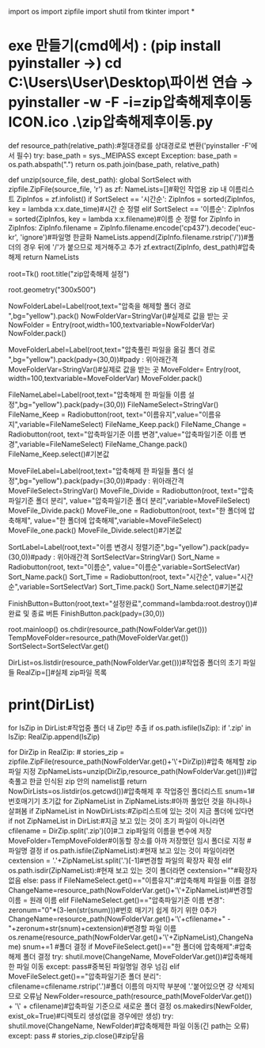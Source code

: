 import os
import zipfile
import shutil
from tkinter import *

# exe 만들기(cmd에서) : (pip install pyinstaller →) cd C:\Users\User\Desktop\파이썬 연습 → pyinstaller -w -F -i=zip압축해제후이동ICON.ico .\zip압축해제후이동.py


def resource_path(relative_path):#절대경로를 상대경로로 변환('pyinstaller -F'에서 필수)
    try:
        base_path = sys._MEIPASS
    except Exception:
        base_path = os.path.abspath(".")
    return os.path.join(base_path, relative_path)

def unzip(source_file, dest_path):
    global SortSelect
    with zipfile.ZipFile(source_file, 'r') as zf:
        NameLists=[]#확인 작업용 zip 내 이름리스트
        ZipInfos = zf.infolist()
        if SortSelect == '시간순':
            ZipInfos = sorted(ZipInfos, key = lambda x:x.date_time)#시간 순 정렬
        elif SortSelect == '이름순':
            ZipInfos = sorted(ZipInfos, key = lambda x:x.filename)#이름 순 정렬
        for ZipInfo in ZipInfos:
            ZipInfo.filename = ZipInfo.filename.encode('cp437').decode('euc-kr', 'ignore')#파일명 한글화
            NameLists.append(ZipInfo.filename.rstrip('/'))#폴더의 경우 뒤에 '/'가 붙으므로 제거해주고 추가
            zf.extract(ZipInfo, dest_path)#압축해제
    return NameLists

root=Tk()
root.title("zip압축해제 설정")

root.geometry("300x500")


NowFolderLabel=Label(root,text="압축을 해제할 폴더 경로 ",bg="yellow").pack()
NowFolderVar=StringVar()#실제로 값을 받는 곳
NowFolder = Entry(root,width=100,textvariable=NowFolderVar)
NowFolder.pack()

MoveFolderLabel=Label(root,text="압축풀린 파일을 옮길 폴더 경로 ",bg="yellow").pack(pady=(30,0))#pady : 위아래간격
MoveFolderVar=StringVar()#실제로 값을 받는 곳
MoveFolder= Entry(root, width=100,textvariable=MoveFolderVar)
MoveFolder.pack()

FileNameLabel=Label(root,text="압축해제 한 파일들 이름 설정",bg="yellow").pack(pady=(30,0))
FileNameSelect=StringVar()
FileName_Keep = Radiobutton(root, text="이름유지",value="이름유지",variable=FileNameSelect)
FileName_Keep.pack()
FileName_Change = Radiobutton(root, text="압축파일기준 이름 변경",value="압축파일기준 이름 변경",variable=FileNameSelect)
FileName_Change.pack()
FileName_Keep.select()#기본값


MoveFileLabel=Label(root,text="압축해제 한 파일들 폴더 설정",bg="yellow").pack(pady=(30,0))#pady : 위아래간격
MoveFileSelect=StringVar()
MoveFile_Divide = Radiobutton(root, text="압축파일기준 폴더 분리", value="압축파일기준 폴더 분리",variable=MoveFileSelect)
MoveFile_Divide.pack()
MoveFile_one = Radiobutton(root, text="한 폴더에 압축해제", value="한 폴더에 압축해제",variable=MoveFileSelect)
MoveFile_one.pack()
MoveFile_Divide.select()#기본값

SortLabel=Label(root,text="이름 변경시 정렬기준",bg="yellow").pack(pady=(30,0))#pady : 위아래간격
SortSelectVar=StringVar()
Sort_Name = Radiobutton(root, text="이름순", value="이름순",variable=SortSelectVar)
Sort_Name.pack()
Sort_Time = Radiobutton(root, text="시간순", value="시간순",variable=SortSelectVar)
Sort_Time.pack()
Sort_Name.select()#기본값



FinishButton=Button(root,text="설정완료",command=lambda:root.destroy())#완료 및 종료 버튼
FinishButton.pack(pady=(30,0))

root.mainloop()
os.chdir(resource_path(NowFolderVar.get()))
TempMoveFolder=resource_path(MoveFolderVar.get())
SortSelect=SortSelectVar.get()

DirList=os.listdir(resource_path(NowFolderVar.get()))#작업중 폴더의 초기 파일들
RealZip=[]#실제 zip파일 목록
# print(DirList)
for IsZip in DirList:#작업중 폴더 내 Zip만 추출
    if os.path.isfile(IsZip):
        if '.zip' in IsZip:
            RealZip.append(IsZip)


for DirZip in RealZip:
    # stories_zip = zipfile.ZipFile(resource_path(NowFolderVar.get()+'\\'+DirZip))#압축 해제할 zip파일 지정
    ZipNameLists=unzip(DirZip,resource_path(NowFolderVar.get()))#압축풀고 한글 인식된 zip 안의 namelist를 return
    NowDirLists=os.listdir(os.getcwd())#압축해제 후 작업중인 폴더리스트
    snum=1#번호매기기 초기값
    for ZipNameList in ZipNameLists:#아까 풀었던 것을 하나하나 살펴봄
        if ZipNameList in NowDirLists:#Zip리스트에 있는 것이 지금 폴더에 있다면
            if not ZipNameList in DirList:#지금 보고 있는 것이 초기 파일이 아니라면
                cfilename = DirZip.split('.zip')[0]#그 zip파일의 이름을 변수에 저장
                MoveFolder=TempMoveFolder#이동할 장소를 아까 저장했던 임시 폴더로 지정
                #파일명 결정
                if os.path.isfile(ZipNameList):#현재 보고 있는 것이 파일이라면
                    cextension = '.'+ZipNameList.split('.')[-1]#변경할 파일의 확장자 확정
                elif os.path.isdir(ZipNameList):#현재 보고 있는 것이 폴더라면
                    cextension=""#확장자 없음
                else:
                    pass
                if FileNameSelect.get()=="이름유지":#압축해제 파일들 이름 결정
                    ChangeName=resource_path(NowFolderVar.get()+'\\'+ZipNameList)#변경할 이름 = 원래 이름
                elif FileNameSelect.get()=="압축파일기준 이름 변경":
                    zeronum="0"*(3-len(str(snum)))#번호 매기기 쉽게 하기 위한 0추가
                    ChangeName=resource_path(NowFolderVar.get()+'\\'+cfilename+" - "+zeronum+str(snum)+cextension)#변경할 파일 이름
                    os.rename(resource_path(NowFolderVar.get()+'\\'+ZipNameList),ChangeName)
                    snum+=1
                #폴더 결정
                if MoveFileSelect.get()=="한 폴더에 압축해제":#압축해제 폴더 결정
                    try:
                        shutil.move(ChangeName, MoveFolderVar.get())#압축해제한 파일 이동
                    except:
                        pass#중복된 파일명일 경우 넘김
                elif MoveFileSelect.get()=="압축파일기준 폴더 분리":
                    cfilename=cfilename.rstrip('.')#폴더 이름의 마지막 부분에 '.'붙어있으면 걍 삭제되므로 오류남
                    NewFolder=resource_path(resource_path(MoveFolderVar.get()) + '\\' + cfilename)#압축파일 기준으로 새로운 폴더 결정
                    os.makedirs(NewFolder, exist_ok=True)#디렉토리 생성(없을 경우에만 생성)
                    try:
                        shutil.move(ChangeName, NewFolder)#압축해제한 파일 이동(긴 path는 오류)
                    except:
                        pass
    # stories_zip.close()#zip닫음
